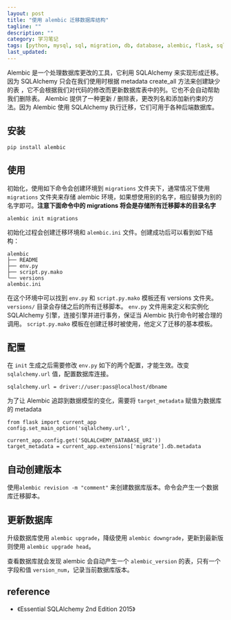 ```yaml
---
layout: post
title: "使用 alembic 迁移数据库结构"
tagline: ""
description: ""
category: 学习笔记
tags: [python, mysql, sql, migration, db, database, alembic, flask, sqlalchemy, ]
last_updated:
---
```


Alembic 是一个处理数据库更改的工具，它利用 SQLAlchemy 来实现形成迁移。 因为 SQLAlchemy 只会在我们使用时根据 metadata create_all 方法来创建缺少的表 ，它不会根据我们对代码的修改而更新数据库表中的列。它也不会自动帮助我们删除表。 Alembic 提供了一种更新 / 删除表，更改列名和添加新约束的方法。因为 Alembic 使用 SQLAlchemy 执行迁移，它们可用于各种后端数据库。

## 安装

    pip install alembic

## 使用
初始化，使用如下命令会创建环境到 `migrations` 文件夹下，通常情况下使用 `migrations` 文件夹来存储 alembic 环境，如果想使用别的名字，相应替换为别的名字即可。**注意下面命令中的 migrations 将会是存储所有迁移脚本的目录名字**

    alembic init migrations

初始化过程会创建迁移环境和 `alembic.ini` 文件。创建成功后可以看到如下结构：

    alembic
    ├── README
    ├── env.py
    ├── script.py.mako
    └── versions
    alembic.ini

在这个环境中可以找到 `env.py` 和 `script.py.mako` 模板还有 versions 文件夹。`versions/` 目录会存储之后的所有迁移脚本。 `env.py` 文件用来定义和实例化 SQLAlchemy 引擎，连接引擎并进行事务，保证当 Alembic 执行命令时被合理的调用。 `script.py.mako` 模板在创建迁移时被使用，他定义了迁移的基本模板。

## 配置
在 `init` 生成之后需要修改 `env.py` 如下的两个配置，才能生效。改变 `sqlalchemy.url` 值，配置数据库连接。

    sqlalchemy.url = driver://user:pass@localhost/dbname

为了让 Alembic 追踪到数据模型的变化，需要将 `target_metadata` 赋值为数据库的 metadata

    from flask import current_app
    config.set_main_option('sqlalchemy.url',
                           current_app.config.get('SQLALCHEMY_DATABASE_URI'))
    target_metadata = current_app.extensions['migrate'].db.metadata


## 自动创建版本

使用`alembic revision -m "comment"` 来创建数据库版本。命令会产生一个数据库迁移脚本。

## 更新数据库
升级数据库使用 `alembic upgrade`，降级使用 `alembic downgrade`，更新到最新版则使用 `alembic upgrade head`。

查看数据库就会发现 alembic 会自动产生一个 `alembic_version` 的表，只有一个字段和值 `version_num`，记录当前数据库版本。


## reference

- 《Essential SQLAlchemy 2nd Edition 2015》
